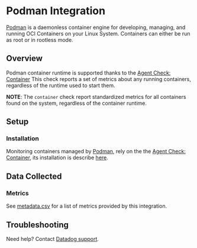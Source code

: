 # Podman Integration

[Podman][1] is a daemonless container engine for developing, managing, and running OCI Containers on your Linux System. Containers can either be run as root or in rootless mode.

## Overview

Podman container runtime is supported thanks to the [Agent Check: Container][2]
This check reports a set of metrics about any running containers, regardless of the runtime used to start them.

**NOTE**: The `container` check report standardized metrics for all containers found on the system, regardless of the container runtime.

## Setup

### Installation

Monitoring containers managed by [Podman][1], rely on the the [Agent Check: Container][2], its installation is describe [here][3].

## Data Collected

### Metrics

See [metadata.csv][4] for a list of metrics provided by this integration.

## Troubleshooting

Need help? Contact [Datadog support][1].

[1]: https://podman.io/
[2]: https://docs.datadoghq.com/integrations/container/
[3]: https://docs.datadoghq.com/integrations/container/#setup
[4]: https://github.com/DataDog/integrations-core/blob/master/container/metadata.csv
